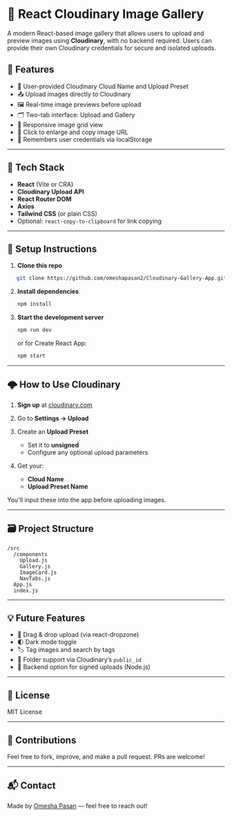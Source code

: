 # 📸 React Cloudinary Image Gallery


A modern React-based image gallery that allows users to upload and preview images using **Cloudinary**, with no backend required. Users can provide their own Cloudinary credentials for secure and isolated uploads.

## 🚀 Features

- 🔐 User-provided Cloudinary Cloud Name and Upload Preset
- 📤 Upload images directly to Cloudinary
- 🖼️ Real-time image previews before upload
- 🗂️ Two-tab interface: Upload and Gallery
- 🧱 Responsive image grid view
- 🔗 Click to enlarge and copy image URL
- 💾 Remembers user credentials via localStorage


---

## 🧠 Tech Stack

- **React** (Vite or CRA)
- **Cloudinary Upload API**
- **React Router DOM**
- **Axios**
- **Tailwind CSS** (or plain CSS)
- Optional: `react-copy-to-clipboard` for link copying

---

## 🔧 Setup Instructions

1. **Clone this repo**
```bash
   git clone https://github.com/omeshapasan2/Cloudinary-Gallery-App.git
```

2. **Install dependencies**

   ```bash
   npm install
   ```

3. **Start the development server**

   ```bash
   npm run dev
   ```

   or for Create React App:

   ```bash
   npm start
   ```

---

## 🌩️ How to Use Cloudinary

1. **Sign up** at [cloudinary.com](https://cloudinary.com)
2. Go to **Settings → Upload**
3. Create an **Upload Preset**

   * Set it to **unsigned**
   * Configure any optional upload parameters
4. Get your:

   * **Cloud Name**
   * **Upload Preset Name**

You'll input these into the app before uploading images.

---

## 🗃️ Project Structure

```
/src
  /components
    Upload.js
    Gallery.js
    ImageCard.js
    NavTabs.js
  App.js
  index.js
```

---

## 💡 Future Features

* 🔄 Drag & drop upload (via react-dropzone)
* 🌓 Dark mode toggle
* 🏷️ Tag images and search by tags
* 📁 Folder support via Cloudinary’s `public_id`
* 🔐 Backend option for signed uploads (Node.js)

---

## 📄 License

MIT License

---

## 🤝 Contributions

Feel free to fork, improve, and make a pull request. PRs are welcome!

---

## 📬 Contact

Made by [Omesha Pasan](https://portfolio.omeshapasan.site) — feel free to reach out!


